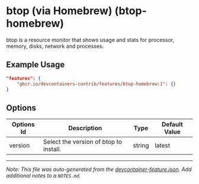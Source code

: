 

# btop (via Homebrew) (btop-homebrew)

btop is a resource monitor that shows usage and stats for processor, memory, disks, network and processes.

## Example Usage

```json
"features": {
    "ghcr.io/devcontainers-contrib/features/btop-homebrew:1": {}
}
```

## Options

| Options Id | Description | Type | Default Value |
|-----|-----|-----|-----|
| version | Select the version of btop to install. | string | latest |



---

_Note: This file was auto-generated from the [devcontainer-feature.json](https://github.com/devcontainers-contrib/features/blob/main/src/btop-homebrew/devcontainer-feature.json).  Add additional notes to a `NOTES.md`._
